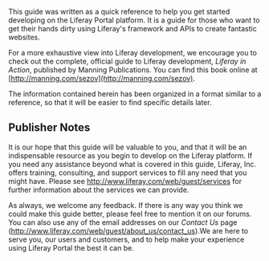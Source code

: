 
This guide was written as a quick reference to help you get started developing on the Liferay Portal platform. It is a guide for those who want to get their hands dirty using Liferay's framework and APIs to create fantastic websites.

For a more exhaustive view into Liferay development, we encourage you to check out the complete, official guide to Liferay development, *Liferay in Action*, published by Manning Publications. You can find this book online at [http://manning.com/sezov](http://manning.com/sezov).

The information contained herein has been organized in a format similar to a reference, so that it will be easier to find specific details later.

## Publisher Notes

It is our hope that this guide will be valuable to you, and that it will be an indispensable resource as you begin to develop on the Liferay platform. If you need any assistance beyond what is covered in this guide, Liferay, Inc. offers training, consulting, and support services to fill any need that you might have. Please see [http://www.](http://www.liferay.com/web/guest/services)[liferay](http://www.liferay.com/web/guest/services)[.com/web/guest/services](http://www.liferay.com/web/guest/services) for further information about the services we can provide.

As always, we welcome any feedback. If there is any way you think we could make this guide better, please feel free to mention it on our forums. You can also use any of the email addresses on our *Contact Us* page ([http://www.](http://www.liferay.com/web/guest/about_us/contact_us)[liferay](http://www.liferay.com/web/guest/about_us/contact_us)[.com/web/guest/about_us/contact_us](http://www.liferay.com/web/guest/about_us/contact_us)).We are here to serve you, our users and customers, and to help make your experience using Liferay Portal the best it can be.
